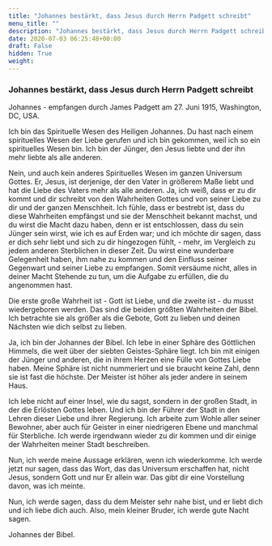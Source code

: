 ```yaml
---
title: "Johannes bestärkt, dass Jesus durch Herrn Padgett schreibt"
menu_title: ""
description: "Johannes bestärkt, dass Jesus durch Herrn Padgett schreibt"
date: 2020-07-03 06:25:48+00:00
draft: False
hidden: True
weight:
---
```

### Johannes bestärkt, dass Jesus durch Herrn Padgett schreibt

Johannes - empfangen durch James Padgett am 27. Juni 1915, Washington, DC, USA.

Ich bin das Spirituelle Wesen des Heiligen Johannes. Du hast nach einem spirituelles Wesen der Liebe gerufen und ich bin gekommen, weil ich so ein spirituelles Wesen bin. Ich bin der Jünger, den Jesus liebte und der ihn mehr liebte als alle anderen.

Nein, und auch kein anderes Spirituelles Wesen im ganzen Universum Gottes. Er, Jesus, ist derjenige, der den Vater in größerem Maße liebt und hat die Liebe des Vaters mehr als alle anderen. Ja, ich weiß, dass er zu dir kommt und dir schreibt von den Wahrheiten Gottes und von seiner Liebe zu dir und der ganzen Menschheit. Ich fühle, dass er bestrebt ist, dass du diese Wahrheiten empfängst und sie der Menschheit bekannt machst, und du wirst die Macht dazu haben, denn er ist entschlossen, dass du sein Jünger sein wirst, wie ich es auf Erden war; und ich möchte dir sagen, dass er dich sehr liebt und sich zu dir hingezogen fühlt, - mehr, im Vergleich zu jedem anderen Sterblichen in dieser Zeit. Du wirst eine wunderbare Gelegenheit haben, ihm nahe zu kommen und den Einfluss seiner Gegenwart und seiner Liebe zu empfangen. Somit versäume nicht, alles in deiner Macht Stehende zu tun, um die Aufgabe zu erfüllen, die du angenommen hast.

Die erste große Wahrheit ist - Gott ist Liebe, und die zweite ist - du musst wiedergeboren werden. Das sind die beiden größten Wahrheiten der Bibel. Ich betrachte sie als größer als die Gebote, Gott zu lieben und deinen Nächsten wie dich selbst zu lieben.

Ja, ich bin der Johannes der Bibel. Ich lebe in einer Sphäre des Göttlichen Himmels, die weit über der siebten Geistes-Sphäre liegt. Ich bin mit einigen der Jünger und anderen, die in ihrem Herzen eine Fülle von Gottes Liebe haben. Meine Sphäre ist nicht nummeriert und sie braucht keine Zahl, denn sie ist fast die höchste. Der Meister ist höher als jeder andere in seinem Haus.

Ich lebe nicht auf einer Insel, wie du sagst, sondern in der großen Stadt, in der die Erlösten Gottes leben. Und ich bin der Führer der Stadt in den Lehren dieser Liebe und ihrer Regierung. Ich arbeite zum Wohle aller seiner Bewohner, aber auch für Geister in einer niedrigeren Ebene und manchmal für Sterbliche. Ich werde irgendwann wieder zu dir kommen und dir einige der Wahrheiten meiner Stadt beschreiben.

Nun, ich werde meine Aussage erklären, wenn ich wiederkomme. Ich werde jetzt nur sagen, dass das Wort, das das Universum erschaffen hat, nicht Jesus, sondern Gott und nur Er allein war. Das gibt dir eine Vorstellung davon, was ich meinte.

Nun, ich werde sagen, dass du dem Meister sehr nahe bist, und er liebt dich und ich liebe dich auch. Also, mein kleiner Bruder, ich werde gute Nacht sagen.

Johannes der Bibel.
